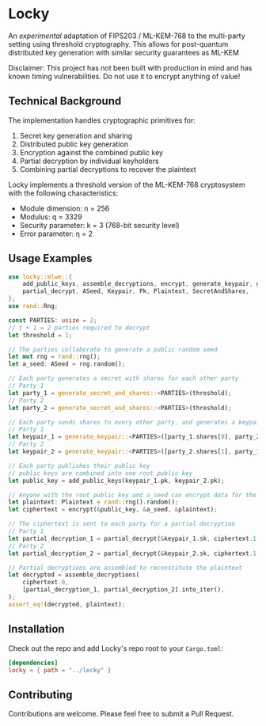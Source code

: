 # Locky

An _experimental_ adaptation of FIPS203 / ML-KEM-768 to the multi-party setting using threshold cryptography. This allows for post-quantum
distributed key generation with similar security guarantees as ML-KEM

Disclaimer: This project has not been built with production in mind and has known timing vulnerabilities. Do not
use it to encrypt anything of value!

## Technical Background

The implementation handles cryptographic primitives for:

1. Secret key generation and sharing
2. Distributed public key generation
3. Encryption against the combined public key
4. Partial decryption by individual keyholders
5. Combining partial decryptions to recover the plaintext

Locky implements a threshold version of the ML-KEM-768 cryptosystem with the following characteristics:

- Module dimension: n = 256
- Modulus: q = 3329
- Security parameter: k = 3 (768-bit security level)
- Error parameter: η = 2

## Usage Examples

```rust
use locky::mlwe::{
    add_public_keys, assemble_decryptions, encrypt, generate_keypair, generate_secret_and_shares,
    partial_decrypt, ASeed, Keypair, Pk, Plaintext, SecretAndShares,
};
use rand::Rng;

const PARTIES: usize = 2;
// t + 1 = 2 parties required to decrypt
let threshold = 1;

// The parties collaborate to generate a public random seed
let mut rng = rand::rng();
let a_seed: ASeed = rng.random();

// Each party generates a secret with shares for each other party
// Party 1
let party_1 = generate_secret_and_shares::<PARTIES>(threshold);
// Party 2
let party_2 = generate_secret_and_shares::<PARTIES>(threshold);

// Each party sends shares to every other party, and generates a keypair from them
// Party 1
let keypair_1 = generate_keypair::<PARTIES>([party_1.shares[0], party_2.shares[0]], &a_seed);
// Party 2
let keypair_2 = generate_keypair::<PARTIES>([party_2.shares[1], party_1.shares[1]], &a_seed);

// Each party publishes their public key
// public keys are combined into one root public key
let public_key = add_public_keys(keypair_1.pk, keypair_2.pk);

// Anyone with the root public key and a_seed can encrypt data for the parties to decrypt
let plaintext: Plaintext = rand::rng().random();
let ciphertext = encrypt(&public_key, &a_seed, &plaintext);

// The ciphertext is sent to each party for a partial decryption
// Party 1
let partial_decryption_1 = partial_decrypt(&keypair_1.sk, ciphertext.1, &[1, 2]);
// Party 2
let partial_decryption_2 = partial_decrypt(&keypair_2.sk, ciphertext.1, &[1, 2]);

// Partial decryptions are assembled to reconstitute the plaintext
let decrypted = assemble_decryptions(
    ciphertext.0,
    [partial_decryption_1, partial_decryption_2].into_iter(),
);
assert_eq!(decrypted, plaintext);
```

## Installation

Check out the repo and add Locky's repo root to your `Cargo.toml`:

```toml
[dependencies]
locky = { path = "../locky" }
```

## Contributing

Contributions are welcome. Please feel free to submit a Pull Request.